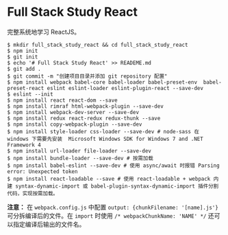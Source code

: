 # Full Stack Study React

完整系统地学习 ReactJS。

```shell
$ mkdir full_stack_study_react && cd full_stack_study_react
$ npm init
$ git init
$ echo '# Full Stack Study React' >> READEME.md
$ git add .
$ git commit -m "创建项目目录并添加 git repository 配置"
$ npm install webpack babel-core babel-loader babel-preset-env  babel-preset-react eslint eslint-loader eslint-plugin-react --save-dev
$ eslint --init
$ npm install react react-dom --save
$ npm install rimraf html-webpack-plugin --save-dev
$ npm install webpack-dev-server --save-dev
$ npm install redux react-redux redux-thunk --save
$ npm install copy-webpack-plugin --save-dev
$ npm install style-loader css-loader --save-dev # node-sass 在 windows 下需要先安装  Microsoft Windows SDK for Windows 7 and .NET Framework 4
$ npm install url-loader file-loader --save-dev
$ npm install bundle-loader --save-dev # 按需加载
$ npm install babel-eslint --save-dev # 使用 async/await 时报错 Parsing error: Unexpected token
$ npm install react-loadable --save # 使用 react-loadable + webpack 内建 syntax-dynamic-import 或 babel-plugin-syntax-dynamic-import 插件分割代码，实现按需加载。
```

**注意：** 在 `webpack.config.js` 中配置 `output: {chunkFilename: '[name].js'}` 可分拆编译后的文件。在 `import` 时使用 `/* webpackChunkName: 'NAME' */` 还可以指定编译后输出的文件名。
